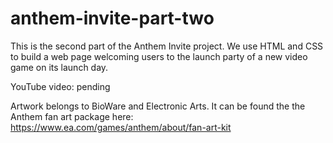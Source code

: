 # anthem-invite-part-two
This is the second part of the Anthem Invite project. We use HTML and CSS to build a web page welcoming users to the launch party of a new video game on its launch day.

YouTube video: pending

Artwork belongs to BioWare and Electronic Arts. It can be found the the Anthem fan art package here:
https://www.ea.com/games/anthem/about/fan-art-kit

